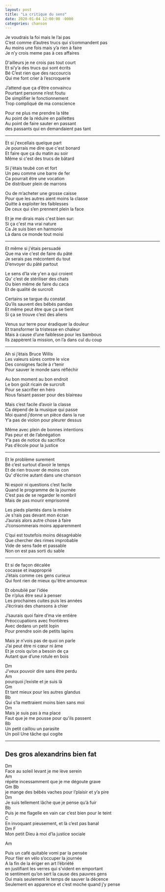 ```yaml
---
layout: post
title: "La critique du sens"
date: 2020-01-04 12:00:00 -0000
categories: chanson
---
```


Je voudrais la foi mais le l’ai pas  
C’est comme d’autres trucs qui s’commandent pas  
Au moins une fois mais y’a rien à faire  
Je n’y crois meme pas à ces affaires

D'ailleurs je ne crois pas tout court  
Et si’y’a des trucs qui sont écrits  
Bé C’est rien que des raccourcis  
Qui me font crier à l’escroquerie

J’attend que ça d’être convaincu  
Pourtant personne n’est foutu  
De simplifier le fonctionnement  
Trop compliqué de ma conscience

Pour ne plus me prendre la tête  
Au point de la réduire en paillettes  
Au point de faire sauter en passant  
des passants qui en demandaient pas tant

---

Et si j'excellais quelque part  
Je pourrais me dire que c'est bonard  
Et faire que ça du matin au soir  
Même si c'est des trucs de bâtard

Si j'étais teubé con et fort  
Un peu comme une barre de fer  
Ca pourrait être une vocation  
De distribuer plein de marrons

Ou de m’acheter une grosse caisse  
Pour que les autres aient moins la classe  
Quitte à exploiter les faiblesses  
De ceux qui s’en prennent plein la face

Et je me dirais mais c'est bien sur:  
Si ça c'est ma vrai nature  
Ca Je suis bien en harmonie  
Là dans ce monde tout moisi

---

Et même si j'étais persuadé  
Que ma vie c'est de faire du pâté  
Je serais pas mécontent du tout  
D’envoyer du pâté partout

Le sens d’la vie y'en a qui croient  
Qu’ c’est de stériliser des chats  
Ou bien même de faire du caca  
Et de qualité de surcroît

Certains se targue du constat  
Qu’ils sauvent des bébés pandas  
Et même peut être que ça se tient  
Si ça se trouve c’est des aliens

Venus sur terre pour éradiquer la douleur  
Et transformer la tristesse en chaleur  
Mais à cause d’une faiblesse pour les bambous  
Ils zappèrent la mission, on l’a dans cul du coup

---

Ah si j’étais Bruce Willis  
Les valeurs sûres contre le vice  
Des consignes facile à r’tenir  
Pour sauver le monde sans réfléchir

Au bon moment au bon endroit  
Le bon goût ricain de surcroît  
Pour se sacrifier en héro  
Nous faisant passer pour des blaireau

Mais c’est facile d’avoir la classe  
Ca dépend de la musique qui passe  
Moi quand j’donne un pièce dans la rue  
Y’a pas de violon pour pleurer dessus

Même avec plein de bonnes intentions  
Pas peur et de l’abnégation  
Y’a pas de notice du sacrifice  
Pas d’école pour la justice

---

Et le problème surement  
Bé c’est surtout d’avoir le temps  
Et de rien trouver de moins con  
Qu’ d’écrire autant dans une chanson

Ni espoir ni questions c’est facile  
Quand le programme de la journée  
C’est pas de se regarder le nombril  
Mais de pas mourir emprisonné

Les pieds plantés dans la misère  
Je s’rais pas devant mon écran  
J’aurais alors autre chose à faire  
J’consommerais moins apparemment

C’qui est toutefois moins désagréable  
Que chercher des rimes improbable  
Vide de sens fade et passable  
Non on est pas sorti du sable

---

Et si de façon décalée  
cocasse et inapproprié  
J’étais comme ces gens curieux  
Qui font rien de mieux qu'être amoureux

Et obnubilé par l’idée  
De n’plus être seul à penser  
Les prochaines cuites puis les années  
J’écrirais des chansons à chier

J’saurais quoi faire d’ma vie entière  
Préoccupations avec frontières  
Avec dedans un petit lopin  
Pour prendre soin de petits lapins

Mais je n’vois pas de quoi on parle  
J’ai peut être ni cœur ni âme  
Et je crois qu’on a besoin de ça  
Autant que d’une rotule en bois

Dm  
J’veux pouvoir dire sans être perdu  
Am  
pourquoi j’existe et je suis là  
Gm  
Et tant mieux pour les autres glandus  
Bb  
Qui s’la mettraient moins bien sans moi  
Dm  
Mais je suis pas à ma place  
Faut que je me pousse pour qu'ils passent  
Bb  
Un petit caillou un parasite  
Un poil Une tâche qui cogite

---

## Des gros alexandrins bien fat

Dm  
Face au soleil levant je me lève serein  
Am  
répète incessamment que je me dégoute grave  
Gm Bb  
je mange des bébés vaches pour l’plaisir et y’a pire  
Dm  
Je suis tellement lâche que je pense qu’à fuir  
Bb  
Puis je me flagelle en vain car c’est bien pour le teint  
C  
En invoquant pieusement, et là c’est pas banal  
Dm F  
Mon petit Dieu à moi d’la justice sociale

Am

Puis un café quitable vomi par la pensée  
Pour filer en vélo s’occuper la journée  
A la fin de la ériger en art l’ébriété  
en justifiant les verres qui s’vident en emportant  
le sentiment qu’on sert la cause des pauvres gens  
Oui mais seulement le temps de sauver la décence  
Seulement en apparence et c’est moche quand j’y pense
